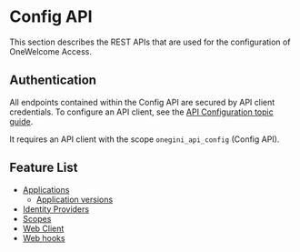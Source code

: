 # Config API

This section describes the REST APIs that are used for the configuration of OneWelcome Access.

## Authentication

All endpoints contained within the Config API are secured by API client credentials. To configure an API client, see
the [API Configuration topic guide](../../topics/technical-app-management/api-configuration/api-configuration.md).

It requires an API client with the scope `onegini_api_config` (Config API).

## Feature List

* [Applications](applications/index.md)
    * [Application versions](applications/application-version-api.md)
* [Identity Providers](identity-provider-api.md)
* [Scopes](scope.md)
* [Web Client](web-client.md)
* [Web hooks](webhooks-configuration-api.md)
